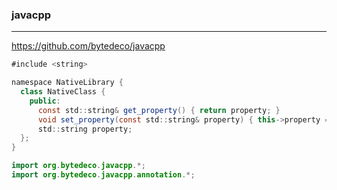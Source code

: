 ### javacpp
---
https://github.com/bytedeco/javacpp

```java
#include <string>

namespace NativeLibrary {
  class NativeClass {
    public:
      const std::string& get_property() { return property; }
      void set_property(const std::string& property) { this->property = property; }
      std::string property;
  };
}

import org.bytedeco.javacpp.*;
import org.bytedeco.javacpp.annotation.*;










```

```
```

```
```


